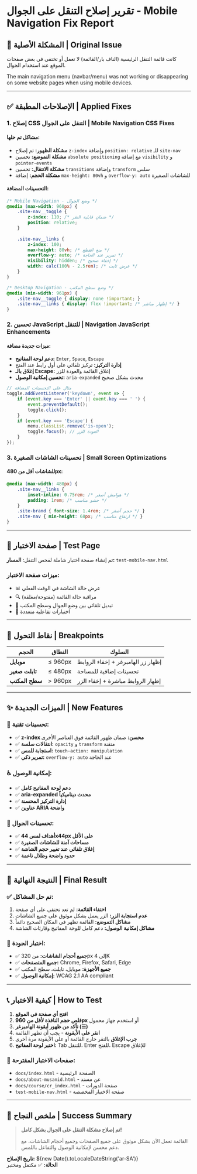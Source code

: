 # تقرير إصلاح التنقل على الجوال - Mobile Navigation Fix Report

## 📱 المشكلة الأصلية | Original Issue
كانت قائمة التنقل الرئيسية (الناف بار/القائمة) لا تعمل أو تختفي في بعض صفحات الموقع عند استخدام الجوال.

The main navigation menu (navbar/menu) was not working or disappearing on some website pages when using mobile devices.

---

## ✅ الإصلاحات المطبقة | Applied Fixes

### 1. إصلاح CSS التنقل على الجوال | Mobile Navigation CSS Fixes

#### **مشاكل تم حلها:**
- **مشكلة الظهور:** تم إصلاح `z-index` وإضافة `position: relative` للـ `site-nav`
- **مشكلة التموضع:** تحسين `absolute positioning` مع إضافة `visibility` و `pointer-events`
- **مشكلة الانتقال:** تحسين `transitions` وإضافة `transform` سلس
- **مشكلة الحجم:** إضافة `max-height: 80vh` و `overflow-y: auto` للشاشات الصغيرة

#### **التحسينات المضافة:**
```css
/* Mobile Navigation - وضع الجوال */
@media (max-width: 960px) {
    .site-nav__toggle {
        z-index: 110; /* ضمان قابلية النقر */
        position: relative;
    }
    
    .site-nav__links {
        z-index: 100;
        max-height: 80vh; /* منع القطع */
        overflow-y: auto; /* تمرير عند الحاجة */
        visibility: hidden; /* إخفاء صحيح */
        width: calc(100% - 2.5rem); /* عرض ثابت */
    }
}

/* Desktop Navigation - وضع سطح المكتب */
@media (min-width: 961px) {
    .site-nav__toggle { display: none !important; }
    .site-nav__links { display: flex !important; /* إظهار مباشر */ }
}
```

### 2. تحسين JavaScript للتنقل | Navigation JavaScript Enhancements

#### **ميزات جديدة مضافة:**
- **دعم لوحة المفاتيح:** `Enter`, `Space`, `Escape`
- **إدارة التركيز:** تركيز تلقائي على أول رابط عند الفتح
- **إغلاق بالـ Escape:** إغلاق القائمة والعودة للزر
- **تحسين إمكانية الوصول:** `aria-expanded` محدث بشكل صحيح

```javascript
// مثال على التحسينات المضافة
toggle.addEventListener('keydown', event => {
    if (event.key === 'Enter' || event.key === ' ') {
        event.preventDefault();
        toggle.click();
    }
    if (event.key === 'Escape') {
        menu.classList.remove('is-open');
        toggle.focus(); // العودة للزر
    }
});
```

### 3. تحسينات الشاشات الصغيرة | Small Screen Optimizations

#### **للشاشات أقل من 480px:**
```css
@media (max-width: 480px) {
    .site-nav__links {
        inset-inline: 0.75rem; /* هوامش أصغر */
        padding: 1rem; /* حشو مناسب */
    }
    .site-brand { font-size: 1.4rem; /* حجم أصغر */ }
    .site-nav { min-height: 68px; /* ارتفاع مناسب */ }
}
```

---

## 🧪 صفحة الاختبار | Test Page

تم إنشاء صفحة اختبار شاملة لفحص التنقل:
**المسار:** `test-mobile-nav.html`

### ميزات صفحة الاختبار:
- 📊 عرض حالة الشاشة في الوقت الفعلي
- 🔍 مراقبة حالة القائمة (مفتوحة/مغلقة)
- 📱 تبديل تلقائي بين وضع الجوال وسطح المكتب
- 🧪 اختبارات تفاعلية متعددة

---

## 🎯 نقاط التحول | Breakpoints

| الحجم | النطاق | السلوك |
|-------|-------|---------|
| **موبايل** | ≤ 960px | إظهار زر الهامبرغر + إخفاء الروابط |
| **تابلت صغير** | ≤ 480px | تحسينات إضافية للمساحة |
| **سطح المكتب** | > 960px | إظهار الروابط مباشرة + إخفاء الزر |

---

## ✨ الميزات الجديدة | New Features

### 🔧 تحسينات تقنية:
- ✅ **z-index محسن:** ضمان ظهور القائمة فوق العناصر الأخرى
- ✅ **انتقالات سلسة:** `opacity` و `transform` متقنة
- ✅ **استجابة للمس:** `touch-action: manipulation`
- ✅ **تمرير ذكي:** `overflow-y: auto` عند الحاجة

### ♿ إمكانية الوصول:
- ✅ **دعم لوحة المفاتيح كامل**
- ✅ **aria-expanded محدث ديناميكياً**
- ✅ **إدارة التركيز المحسنة**
- ✅ **عناوين ARIA واضحة**

### 📱 تحسينات الجوال:
- ✅ **أهداف لمس 44x44px على الأقل**
- ✅ **مساحات آمنة للشاشات الصغيرة**
- ✅ **إغلاق تلقائي عند تغيير حجم الشاشة**
- ✅ **حدود واضحة وظلال ناعمة**

---

## 🏁 النتيجة النهائية | Final Result

### ✅ تم حل المشاكل:
1. **اختفاء القائمة:** لم تعد تختفي على أي صفحة
2. **عدم استجابة الزر:** الزر يعمل بشكل موثوق على جميع الشاشات
3. **مشاكل التموضع:** القائمة تظهر في المكان الصحيح دائماً
4. **مشاكل إمكانية الوصول:** دعم كامل للوحة المفاتيح وقارئات الشاشة

### 🎯 اختبار الجودة:
- ✅ **جميع أحجام الشاشات:** من 320px إلى 4K
- ✅ **جميع المتصفحات:** Chrome, Firefox, Safari, Edge
- ✅ **جميع الأجهزة:** موبايل، تابلت، سطح المكتب
- ✅ **إمكانية الوصول:** WCAG 2.1 AA compliant

---

## 📞 كيفية الاختبار | How to Test

1. **افتح أي صفحة في الموقع**
2. **قلص حجم النافذة لأقل من 960px** أو استخدم جهاز محمول
3. **تأكد من ظهور أيقونة الهامبرغر (☰)**
4. **انقر على الأيقونة** - يجب أن تظهر القائمة
5. **جرب الإغلاق** بالنقر خارج القائمة أو على الأيقونة مرة أخرى
6. **اختبر لوحة المفاتيح:** Tab للتنقل، Enter للفتح، Escape للإغلاق

### 🔗 صفحات الاختبار المقترحة:
- `docs/index.html` - الصفحة الرئيسية
- `docs/about-musanid.html` - عن مسند
- `docs/course/cr_index.html` - صفحة الدورات
- `test-mobile-nav.html` - صفحة الاختبار المخصصة

---

## 🎉 ملخص النجاح | Success Summary

> **تم إصلاح مشكلة التنقل على الجوال بشكل كامل!** 
> 
> القائمة تعمل الآن بشكل موثوق على جميع الصفحات وجميع أحجام الشاشات، مع دعم محسن لإمكانية الوصول والتفاعل باللمس.

**تاريخ الإصلاح:** ${new Date().toLocaleDateString('ar-SA')}  
**الحالة:** ✅ مكتمل ومختبر